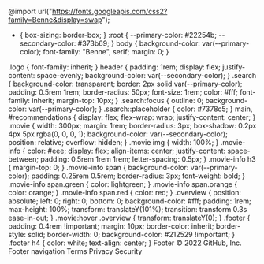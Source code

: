 @import url("https://fonts.googleapis.com/css2?family=Benne&display=swap");
* {
  box-sizing: border-box;
}
:root {
  --primary-color: #22254b;
  --secondary-color: #373b69;
}
body {
  background-color: var(--primary-color);
  font-family: "Benne", serif;
  margin: 0;
}

.logo {
  font-family: inherit;
}
header {
  padding: 1rem;
  display: flex;
  justify-content: space-evenly;
  background-color: var(--secondary-color);
}
.search {
  background-color: transparent;
  border: 2px solid var(--primary-color);
  padding: 0.5rem 1rem;
  border-radius: 50px;
  font-size: 1rem;
  color: #fff;
  font-family: inherit;
  margin-top: 10px;
}
.search:focus {
  outline: 0;
  background-color: var(--primary-color);
}
.search::placeholder {
  color: #7378c5;
}
main,
#recommendations {
  display: flex;
  flex-wrap: wrap;
  justify-content: center;
}
.movie {
  width: 300px;
  margin: 1rem;
  border-radius: 3px;
  box-shadow: 0.2px 4px 5px rgba(0, 0, 0, 1);
  background-color: var(--secondary-color);
  position: relative;
  overflow: hidden;
}
.movie img {
  width: 100%;
}
.movie-info {
  color: #eee;
  display: flex;
  align-items: center;
  justify-content: space-between;
  padding: 0.5rem 1rem 1rem;
  letter-spacing: 0.5px;
}
.movie-info h3 {
  margin-top: 0;
}
.movie-info span {
  background-color: var(--primary-color);
  padding: 0.25rem 0.5rem;
  border-radius: 3px;
  font-weight: bold;
}
.movie-info span.green {
  color: lightgreen;
}
.movie-info span.orange {
  color: orange;
}
.movie-info span.red {
  color: red;
}
.overview {
  position: absolute;
  left: 0;
  right: 0;
  bottom: 0;
  background-color: #fff;
  padding: 1rem;
  max-height: 100%;
  transform: translateY(101%);
  transition: transform 0.3s ease-in-out;
}
.movie:hover .overview {
  transform: translateY(0);
}
.footer {
  padding: 0.4rem !important;
  margin: 10px;
  border-color: inherit;
  border-style: solid;
  border-width: 0;
  background-color: #212529 !important;
}
.footer h4 {
  color: white;
  text-align: center;
}
Footer
© 2022 GitHub, Inc.
Footer navigation
Terms
Privacy
Security
